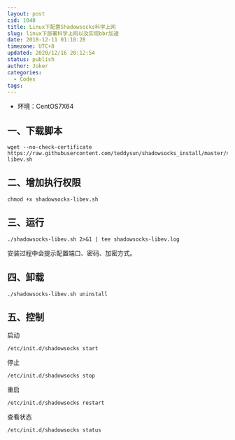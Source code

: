 ```yaml
---
layout: post
cid: 1048
title: Linux下配置Shadowsocks科学上网
slug: linux下部署科学上网以及实现bbr加速
date: 2018-12-11 01:10:28
timezone: UTC+8
updated: 2020/12/16 20:12:54
status: publish
author: Joker
categories: 
  - Codes
tags: 
---
```


- 环境：CentOS7X64

## 一、下载脚本

```
wget --no-check-certificate https://raw.githubusercontent.com/teddysun/shadowsocks_install/master/shadowsocks-libev.sh
```

## 二、增加执行权限

```
chmod +x shadowsocks-libev.sh
```

## 三、运行

```
./shadowsocks-libev.sh 2>&1 | tee shadowsocks-libev.log
```

安装过程中会提示配置端口、密码、加密方式。

## 四、卸载

```
./shadowsocks-libev.sh uninstall
```

## 五、控制

启动

```
/etc/init.d/shadowsocks start
```

停止

```
/etc/init.d/shadowsocks stop
```

重启

```
/etc/init.d/shadowsocks restart
```

查看状态

```
/etc/init.d/shadowsocks status
```

